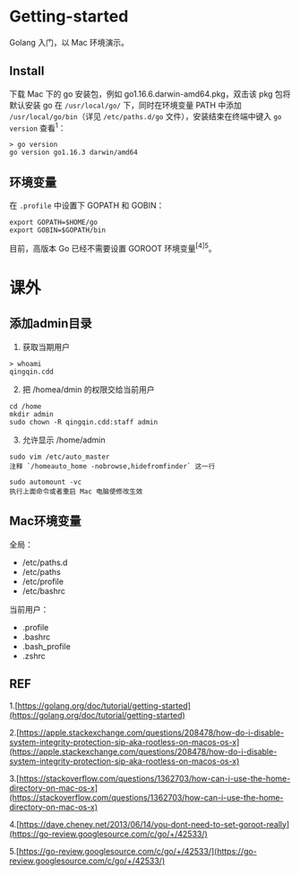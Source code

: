 # Getting-started
Golang 入门，以 Mac 环境演示。

## Install

下载 Mac 下的 go 安装包，例如 go1.16.6.darwin-amd64.pkg，双击该 pkg 包将默认安装 go 在 `/usr/local/go/` 下，同时在环境变量 PATH 中添加 `/usr/local/go/bin`（详见 `/etc/paths.d/go` 文件），安装结束在终端中键入 `go version` 查看<sup>1</sup>：
```shell
> go version    
go version go1.16.3 darwin/amd64
```

## 环境变量

在 `.profile` 中设置下 GOPATH 和 GOBIN：
```
export GOPATH=$HOME/go
export GOBIN=$GOPATH/bin
```

目前，高版本 Go 已经不需要设置 GOROOT 环境变量<sup>[4]</sup><sup>5</sup>。

# 课外

## 添加admin目录

1. 获取当期用户

```shell
> whoami
qingqin.cdd
```

2. 把 /homea/dmin 的权限交给当前用户

```shell
cd /home
mkdir admin
sudo chown -R qingqin.cdd:staff admin
```

3. 允许显示 /home/admin

```shell
sudo vim /etc/auto_master 
注释 `/homeauto_home -nobrowse,hidefromfinder` 这一行

sudo automount -vc 
执行上面命令或者重启 Mac 电脑使修改生效
```

## Mac环境变量
全局：
- /etc/paths.d
- /etc/paths
- /etc/profile
- /etc/bashrc

当前用户：
- .profile
- .bashrc
- .bash_profile
- .zshrc

## REF

1.[https://golang.org/doc/tutorial/getting-started](https://golang.org/doc/tutorial/getting-started)

2.[https://apple.stackexchange.com/questions/208478/how-do-i-disable-system-integrity-protection-sip-aka-rootless-on-macos-os-x](https://apple.stackexchange.com/questions/208478/how-do-i-disable-system-integrity-protection-sip-aka-rootless-on-macos-os-x)

3.[https://stackoverflow.com/questions/1362703/how-can-i-use-the-home-directory-on-mac-os-x](https://stackoverflow.com/questions/1362703/how-can-i-use-the-home-directory-on-mac-os-x)

4.[https://dave.cheney.net/2013/06/14/you-dont-need-to-set-goroot-really](https://go-review.googlesource.com/c/go/+/42533/)

5.[https://go-review.googlesource.com/c/go/+/42533/](https://go-review.googlesource.com/c/go/+/42533/)
